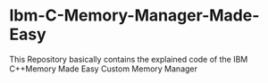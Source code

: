 # Ibm-C-Memory-Manager-Made-Easy
This Repository basically contains the explained code of the IBM C++Memory Made Easy Custom Memory Manager
